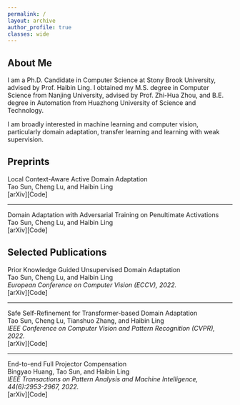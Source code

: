 ```yaml
---
permalink: /
layout: archive
author_profile: true
classes: wide
---
```



<style>a{TEXT-DECORATION:none;}a:hover{TEXT-DECORATION:underline;}</style>

## About Me

I am a Ph.D. Candidate in Computer Science at <a href="https://www.cs.stonybrook.edu/" target="_blank" rel="nofollow">Stony Brook University</a>, advised by <a href="https://www3.cs.stonybrook.edu/~hling/" target="_blank" rel="nofollow">Prof. Haibin Ling</a>. I obtained my M.S. degree in Computer Science from Nanjing University, advised by <a href="https://cs.nju.edu.cn/zhouzh/" target="_blank" rel="nofollow">Prof. Zhi-Hua Zhou</a>, and B.E. degree in Automation from Huazhong University of Science and Technology.

I am broadly interested in machine learning and computer vision, particularly domain adaptation, transfer learning and learning with weak supervision. 


## Preprints
<div class="publication">          
   <link rel="stylesheet" href="/assets/css/my.css"> 
   <div class="text">         
     <div class="title">Local Context-Aware Active Domain Adaptation</div>         
     <div class="authors"><a font-weight="500">Tao Sun</a>, Cheng Lu, and Haibin Ling </div> 
     [<a href="https://arxiv.org/abs/2208.12856" target="_blank" rel="nofollow">arXiv</a>][<a href="https://github.com/tsun/LADA" target="_blank" rel="nofollow">Code</a>]  
   </div>         
 </div> 

---

<div class="publication">          
   <link rel="stylesheet" href="/assets/css/my.css">         
   <div class="text">         
     <div class="title">Domain Adaptation with Adversarial Training on Penultimate Activations</div>       
     <div class="authors"><a font-weight="500">Tao Sun</a>, Cheng Lu, and Haibin Ling </div> 
     [<a href="https://arxiv.org/abs/2208.12853" target="_blank" rel="nofollow">arXiv</a>][<a href="https://github.com/tsun/APA" target="_blank" rel="nofollow">Code</a>]    
   </div>         
 </div> 


## Selected Publications

<div class="publication">          
   <link rel="stylesheet" href="/assets/css/my.css">        
   <div class="text">         
     <div class="title">Prior Knowledge Guided Unsupervised Domain Adaptation</div>         
     <div class="authors"><a font-weight="500">Tao Sun</a>, Cheng Lu, and Haibin Ling </div>         
     <div> <em>European Conference on Computer Vision (ECCV), 2022.</em> </div> 
     [<a href="https://arxiv.org/abs/2207.08877" target="_blank" rel="nofollow">arXiv</a>][<a href="https://github.com/tsun/KUDA" target="_blank" rel="nofollow">Code</a>]       
   </div>         
 </div> 

---

<div class="publication">          
   <link rel="stylesheet" href="/assets/css/my.css">        
   <div class="text">         
     <div class="title">Safe Self-Refinement for Transformer-based Domain Adaptation</div>         
     <div class="authors"><a font-weight="500">Tao Sun</a>, Cheng Lu, Tianshuo Zhang, and Haibin Ling </div>         
     <div> <em>IEEE Conference on Computer Vision and Pattern Recognition (CVPR), 2022.</em> </div>
     [<a href="https://arxiv.org/abs/2204.07683" target="_blank" rel="nofollow">arXiv</a>][<a href="https://github.com/tsun/SSRT" target="_blank" rel="nofollow">Code</a>]
   </div>         
</div> 

---

<div class="publication">          
   <link rel="stylesheet" href="/assets/css/my.css">        
   <div class="text">         
     <div class="title">End-to-end Full Projector Compensation</div>         
     <div class="authors">Bingyao Huang, <a font-weight="500">Tao Sun</a>, and Haibin Ling </div>         
     <div>   <em>IEEE Transactions on Pattern Analysis and Machine Intelligence, 44(6):2953-2967, 2022.</em> </div>
     [<a href="https://arxiv.org/abs/2008.00965" target="_blank" rel="nofollow">arXiv</a>][<a href="https://github.com/BingyaoHuang/CompenNeSt-plusplus" target="_blank" rel="nofollow">Code</a>]
     </div>               
</div> 



